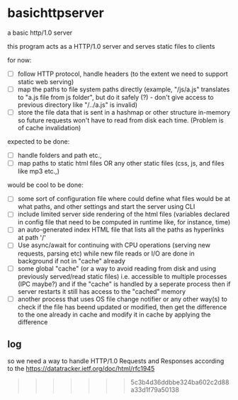 # basichttpserver
a basic http/1.0 server

this program acts as a HTTP/1.0 server and serves static files to clients

for now:
- [ ] follow HTTP protocol, handle headers (to the extent we need to support static web serving)
- [ ] map the paths to file system paths directly (example, "/js/a.js" translates to "a.js file from js folder", but do it safely (?) - don't give access to previous directory like "/../a.js" is invalid)
- [ ] store the file data that is sent in a hashmap or other structure in-memory so future requests won't have to read from disk each time. (Problem is of cache invalidation) 

expected to be done:
- [ ] handle folders and path etc.,
- [ ] map paths to static html files OR any other static files (css, js, and files like mp3 etc.,)

would be cool to be done:
- [ ] some sort of configuration file where could define what files would be at what paths, and other settings and start the server using CLI
- [ ] include limited server side rendering of the html files (variables declared in config file that need to be computed in runtime like, for instance, time)
- [ ] an auto-generated index HTML file that lists all the paths as hyperlinks at path '/'
- [ ] Use async/await for continuing with CPU operations (serving new requests, parsing etc) while new file reads or I/O are done in background if not in "cache" already
- [ ] some global "cache" (or a way to avoid reading from disk and using previously served/read static files) i.e. accessible to multiple processes (IPC maybe?) and if the "cache" is handled by a seperate process then if server restarts it still has access to the "cached" memory
- [ ] another process that uses OS file change notifier or any other way(s) to check if the file has beend updated or modified, then get the difference to the one already in cache and modify it in cache by applying the difference

## log
so we need a way to handle HTTP/1.0 Requests and Responses according to the <https://datatracker.ietf.org/doc/html/rfc1945>
>>>>>>> 5c3b4d36ddbbe324ba602c2d88a33d1f79a50138
